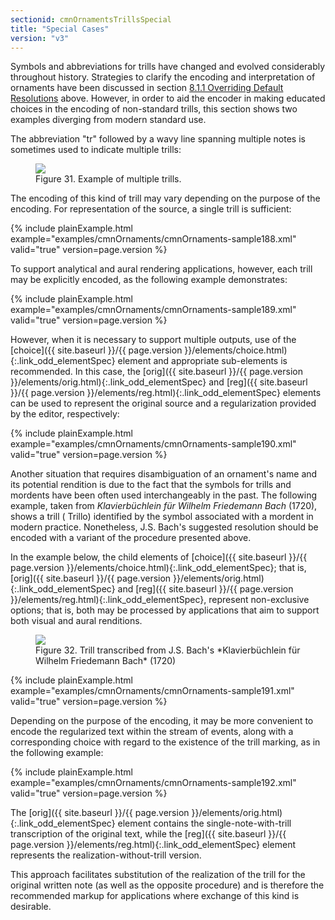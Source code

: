 ```yaml
---
sectionid: cmnOrnamentsTrillsSpecial
title: "Special Cases"
version: "v3"
---
```





Symbols and abbreviations for trills have changed and evolved considerably throughout
history. Strategies to clarify the encoding and interpretation of ornaments have been
discussed in section <a class="link_ptr" title="Overriding Default Resolutions" href="{{ site.baseurl }}/{{ page.version }}/guidelines/cmnOrnaments.html#cmnOrnamentsOverride">8.1.1 Overriding Default Resolutions</a> above. However, in order to aid
the encoder in making educated choices in the encoding of non-standard trills, this
section
shows two examples diverging from modern standard use.


The abbreviation "tr" followed by a wavy line spanning multiple notes is sometimes
used to
indicate multiple trills:


<figure class="figure">
   <img src="{{ site.baseurl }}/images/Images/modules/cmnOrnaments/ex_tr_multi.png" class="img-responsive"></img>
   <figcaption class="figure-caption">Figure 31. Example of multiple trills.</figcaption>
</figure>
The encoding of this kind of trill may vary depending on the purpose of the encoding.
For
representation of the source, a single trill is sufficient:

{% include plainExample.html example="examples/cmnOrnaments/cmnOrnaments-sample188.xml" valid="true" version=page.version %}


To support analytical and aural rendering applications, however, each trill may be
explicitly encoded, as the following example demonstrates:

{% include plainExample.html example="examples/cmnOrnaments/cmnOrnaments-sample189.xml" valid="true" version=page.version %}


However, when it is necessary to support multiple outputs, use of the [choice]({{ site.baseurl }}/{{ page.version }}/elements/choice.html){:.link_odd_elementSpec} element and appropriate sub-elements is recommended. In this case, the [orig]({{ site.baseurl }}/{{ page.version }}/elements/orig.html){:.link_odd_elementSpec} and [reg]({{ site.baseurl }}/{{ page.version }}/elements/reg.html){:.link_odd_elementSpec} elements can be used to represent the
original source and a regularization provided by the editor, respectively:

{% include plainExample.html example="examples/cmnOrnaments/cmnOrnaments-sample190.xml" valid="true" version=page.version %}


Another situation that requires disambiguation of an ornament's name and its potential
rendition is due to the fact that the symbols for trills and mordents have been often
used
interchangeably in the past. The following example, taken from *Klavierbüchlein für
Wilhelm Friedemann Bach* (1720), shows a trill (
<span class="q">Trillo</span>) identified by the
symbol associated with a mordent in modern practice. Nonetheless, J.S. Bach's suggested
resolution should be encoded with a variant of the procedure presented above.

In the example below, the child elements of [choice]({{ site.baseurl }}/{{ page.version }}/elements/choice.html){:.link_odd_elementSpec}; that is, [orig]({{ site.baseurl }}/{{ page.version }}/elements/orig.html){:.link_odd_elementSpec} and [reg]({{ site.baseurl }}/{{ page.version }}/elements/reg.html){:.link_odd_elementSpec}, represent non-exclusive options;
that is, both may be processed by applications that aim to support both visual and
aural
renditions.


<figure class="figure">
   <img src="{{ site.baseurl }}/images/Images/modules/cmnOrnaments/ex_tr_B.png" class="img-responsive"></img>
   <figcaption class="figure-caption">Figure 32. Trill transcribed from J.S. Bach's *Klavierbüchlein für Wilhelm Friedemann
      Bach* (1720)
   </figcaption>
</figure>
{% include plainExample.html example="examples/cmnOrnaments/cmnOrnaments-sample191.xml" valid="true" version=page.version %}


Depending on the purpose of the encoding, it may be more convenient to encode the
regularized text within the stream of events, along with a corresponding choice with
regard
to the existence of the trill marking, as in the following example:

{% include plainExample.html example="examples/cmnOrnaments/cmnOrnaments-sample192.xml" valid="true" version=page.version %}

The [orig]({{ site.baseurl }}/{{ page.version }}/elements/orig.html){:.link_odd_elementSpec} element contains the single-note-with-trill transcription of
the original text, while the [reg]({{ site.baseurl }}/{{ page.version }}/elements/reg.html){:.link_odd_elementSpec} element represents the
realization-without-trill version.

This approach facilitates substitution of the realization of the trill for the original
written note (as well as the opposite procedure) and is therefore the recommended
markup for
applications where exchange of this kind is desirable.


